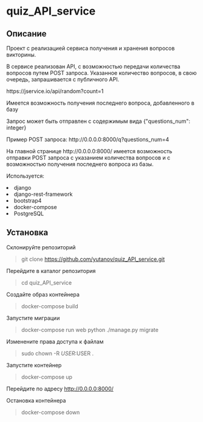 # quiz_API_service

<h2>Описание</h2>

<p>Проект с реализацией сервиса получения и хранения вопросов викторины.</p>
<p>В сервисе реализован API, с возможностью передачи количества вопросов путем POST запроса.
Указанное количество вопросов, в свою очередь, запрашивается с публичного API.</p>
<p> https://jservice.io/api/random?count=1</p>
<p>Имеется возможность получения последнего вопроса, добавленного в базу</p>
<p>Запрос может быть отправлен с содержимым вида {"questions_num": integer}</p>
<p>Пример POST запроса: http://0.0.0.0:8000/q?questions_num=4 </p>
<p>На главной странице http://0.0.0.0:8000/ имеется возможность отправки POST запроса с указанием количества вопросов 
  и с возможностью получения последнего вопроса из базы.</p>

<p>Используется:</p>
<li>django</li>
<li>django-rest-framework</li>
<li>bootstrap4</li>
<li>docker-compose</li>
<li>PostgreSQL</li>

<h2>Установка</h2>

Склонируйте репозиторий
> git clone https://github.com/yutanov/quiz_API_service.git

Перейдите в каталог репозитория
> cd quiz_API_service

Создайте образ контейнера
> docker-compose build

Запустите миграции
> docker-compose run web python ./manage.py migrate

Изменените права доступа к файлам
> sudo chown -R $USER:$USER .

Запустите контейнер
> docker-compose up

Перейдите по адресу http://0.0.0.0:8000/

Остановка контейнера
> docker-compose down
